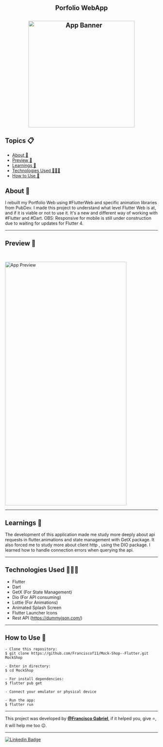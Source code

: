 <h2 align="center">Porfolio WebApp<h2>
<p align="center">
    <img src="https://i.imgur.com/EHqUFeT.png" width="350" height="350" alt="App Banner" />
</p>

   <h2>Topics 📋</h2>

  <p>
   
   - [About 📖](#about-)
   - [Preview 📱](#preview-)
   - [Learnings 🤯](#---learnings----)
   - [Technologies Used 👨🏽‍💻](#---technologies-used----)
   - [How to Use 🤔](#how-to-use-)
   </p>

   <h2>About 📖</h2>
   
   <p>
    I rebuilt my Portfolio Web using #FlutterWeb and specific animation libraries from PubDev. I made this project to understand what level Flutter Web is at, and if it is viable or not to use it. It's a new and different way of working with #Flutter and #Dart.
OBS: Responsive for mobile is still under construction due to waiting for updates for Flutter 4.
   </p>

---

   <h2>Preview 📱</h2><br>

   <p a>
   <img src="preview/demo2.gif" width="400" height="800" alt="App Preview"> 
   </p>

---

 <h2>
   Learnings 🤯
   </h2>
The development of this application made me study more deeply about api requests in flutter.animations and state management with GetX package.
It also forced me to study more about client http , using the DIO package. I learned how to handle connection errors when querying the api.
 
---

 <h2>
   Technologies Used 👨🏽‍💻
   </h2>
   
  * Flutter
  * Dart
  * GetX (For State Management) 
  * Dio (For API consuming) 
  * Lottie (For Animations)
  * Animated Splash Screen
  * Flutter Launcher Icons
  * Rest API (https://dummyjson.com/)
  
---

   <h2>How to Use 🤔</h2>

```
- Clone this repository:
$ git clone https://github.com/Franciscof11/Mock-Shop--Flutter.git MockShop

- Enter in directory:
$ cd MockShop

- For install dependencies:
$ flutter pub get

- Connect your emulator or physical device

- Run the app:
$ flutter run
```

---

This project was developed by **[@Francisco Gabriel](https://www.linkedin.com/in/franciscossg/)**,
if it helped you, give ⭐, it will help me too 😉.

---

   <div>

[![Linkedin Badge](https://img.shields.io/badge/-Francisco%20Gabriel-292929?style=flat-square&logo=Linkedin&logoColor=blue&link=https://www.linkedin.com/in/franciscossg/)](https://www.linkedin.com/in/franciscossg/)

   </div>

